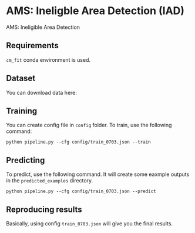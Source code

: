 # AMS: Ineligble Area Detection (IAD)
AMS: Ineligible Area Detection

## Requirements
`cm_fit` conda environment is used.

## Dataset
You can download data here: 


## Training 

You can create config file in `config` folder. To train, use the following command:
```
python pipeline.py --cfg config/train_0703.json --train
```
## Predicting

To predict, use the following command. It will create some eaxmple outputs in the `predicted_examples` directory.
```
python pipeline.py --cfg config/train_0703.json --predict
```

## Reproducing results
Basically, using config `train_0703.json` will give you the final results.
